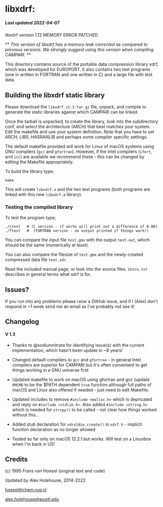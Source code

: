# libxdrf: 


##### Last updated 2022-04-07

libxdrf version 1.12 MEMORY ERROR PATCHED

** *This version of libxdrf has a memory leak corrected as compared to previous versions. We strongly suggest using this version when compiling CAMPARI.* **

This directory contains source of the portable data compression library xdrf, which was developed for EUROPORT. It also contains two test programs (one in written in FORTRAN and one written in C) and a large file with test data.

## Building the libxdrf static library

Please download the `libxdrf_v1.3.tar.gz` file, unpack, and compile to generate the static libraries against which CAMPARI can be linked.

Once the tarball is unpacked, to create the library, look into the subdirectory conf, and select the architecture (ARCH) that best matches your system. Edit the makefile and use your system definition. Note that you have to set ARCH, LIBS, HASRANLIB and perhaps some compiler specific settings.

The default makefile provided will work for Linux of macOS systems using GNU compilers (`gcc` and `gfortran`). However, if the Intel compilers (`ifort`, and `icc`) are available we recommend these - this can be changed by editing the Makefile appropriately.

To build the library type;

    make

This will create `libxdrf.a` and the two test programs (both programs
are linked with this new `libxdrf.a` library).


### Testing the compiled library
To test the program type;

    ./ctest   #	(C version - if works will print out a difference of 0.00)
    ./ftest   #  (FORTRAN version - no output printed if things work!)

You can compare the input file `test.gmx` with the output `test.out`, which should be the same (numerically at least).

You can also compare the filesize of `test.gmx` and the newly-created compressed data file `test.xdr`. 

Read the included manual page, or look into the source files. `Intro.txt` describes in general terms what xdrf is for.

## Issues?
If you run into any problems please raise a GitHub issue, and if I (Alex) don't respond in ~1 week send me an email as I've probably not see it!

## Changelog

#### V 1.3
* Thanks to @sodiumnitrate for identifying issue(s) with the current implementation, which hasn't been update in ~8 years!

* Changed default compilers to `gcc` and `gfortran` - in general Intel compilers are superior for CAMPARI but it's often convenient to get things working in a GNU universe first

* Updated makefile to work on macOS using gfortran and gcc (update `RMCMD` to be the $PATH dependent `true` function although full paths of macOS and Linux also offered if needed - just need to edit Makefile.

* Updated includes to remove `#include <malloc.h>` which is depricated and reply on `#include <stdlib.h>`. Also added `#include <string.h>` which is needed for `strcpy()` to be called - not clear how things worked without this...

* Added stub declaration for `xdrstdio_create()` in `xdrf.h` - implicit function declaration as no longer allowed

* Tested so far only on macOS 12.2.1 but works. Will test on a Linuxbox when I'm back in US!

## Credits
(c) 1995 Frans van Hoesel (original text and code)

Updated by Alex Holehouse, 2014-2022

hoesel@chem.rug.nl

alex.holehouse@wustl.edu 
